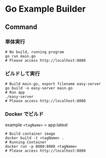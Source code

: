 # Go Example Builder

## Command

### 単体実行

```shell
# No build, running program
go run main.go
# Please access http://localhost:8080
```

### ビルドして実行

```shell
# Build main.go, export filename easy-server
go build -o easy-server main.go
# Run app
./easy-server
# Please access http://localhost:8080
```

### Docker でビルド

example `<tagName>` = app:latest

```shell
# Build container image
docker build -t <tagName> .
# Running Container
docker run -p 8080:8080 <tagName>
# Please access http://localhost:8080
```
